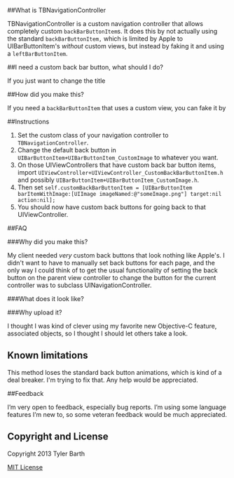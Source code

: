 ##What is TBNavigationController

TBNavigationController is a custom navigation controller that allows completely custom `backBarButtonItem`s. It does this by not actually using the standard `backBarButtonItem,` which is limited by Apple to UIBarButtonItem's *without* custom views, but instead by faking it and using a `leftBarButtonItem`. 

##I need a custom back bar button, what should I do?

If you just want to change the title

##How did you make this?

If you need a `backBarButtonItem` that uses a custom view, you can fake it by 

##Instructions

1. Set the custom class of your navigation controller to `TBNavigationController`.
2. Change the default back button in `UIBarButtonItem+UIBarButtonItem_CustomImage` to whatever you want.
3. On those UIViewControllers that have custom back bar button items, import `UIViewController+UIViewController_CustomBackBarButtonItem.h` and possibly `UIBarButtonItem+UIBarButtonItem_CustomImage.h`.
4. Then set `self.customBackBarButtonItem = [UIBarButtonItem barItemWithImage:[UIImage imageNamed:@"someImage.png"] target:nil action:nil];`
5. You should now have custom back buttons for going back to that UIViewController.

##FAQ

###Why did you make this?

My client needed *very* custom back buttons that look nothing like Apple's. I didn't want to have to manually set back buttons for each page, and the only way I could think of to get the usual functionality of setting the back button on the parent view controller to change the button for the current controller was to subclass UINavigationController.

###What does it look like?

###Why upload it?

I thought I was kind of clever using my favorite new Objective-C feature, associated objects, so I thought I should let others take a look.

## Known limitations

This method loses the standard back button animations, which is kind of a deal breaker. I'm trying to fix that. Any help would be appreciated. 

##Feedback

I’m very open to feedback, especially bug reports. I’m using some language features I’m new to, so some veteran feedback would be much appreciated.

## Copyright and License

Copyright 2013 Tyler Barth

[MIT License](http://opensource.org/licenses/MIT "license")